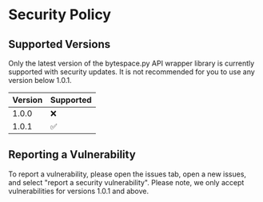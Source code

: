 # Security Policy

## Supported Versions

Only the latest version of the bytespace.py API wrapper library is currently supported with security updates.
It is not recommended for you to use any version below 1.0.1.

| Version | Supported          |
| ------- | ------------------ |
| 1.0.0   | :x:                |
| 1.0.1   | :white_check_mark: |

## Reporting a Vulnerability

To report a vulnerability, please open the issues tab, open a new issues, and select "report a security vulnerability".
Please note, we only accept vulnerabilities for versions 1.0.1 and above.
